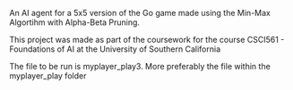 An AI agent for a 5x5 version of the Go game made using the Min-Max Algortihm with Alpha-Beta Pruning. 

This project was made as part of the coursework for the course CSCI561 - Foundations of AI at the University of Southern California

The file to be run is myplayer_play3. More preferably the file within the myplayer_play folder
